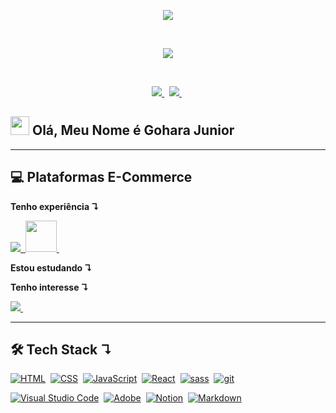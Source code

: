 <!-- Gif Logo -->
<p align="center">
  <a href="">
    <img src="https://user-images.githubusercontent.com/57417305/87222610-74eeec00-c34b-11ea-9803-00736d9ac97a.gif">
  </a>
</p>
  &nbsp;
<!-- Gif Traço -->
<p align="center">
    <img src="https://user-images.githubusercontent.com/57417305/81239377-13bd3c00-8fdb-11ea-9567-30a27becb1bf.gif">
</p>

  &nbsp;
<p align="center">
  <!-- Badge - LinkedIn -->
  <a href="https://www.linkedin.com/in/goharajunior/">
    <img src="https://img.shields.io/badge/-Gohara Junior-blue?style=flat-square&logo=Linkedin&logoColor=white&link=https://www.linkedin.com/in/goharajunior/">
  </a>
  &nbsp;
  <!-- Badge - Twitter -->
  <a href="https://twitter.com/goharadev">
    <img src="https://img.shields.io/badge/-Twitter-1ca0f1?style=flat-square&labelColor=1ca0f1&logo=twitter&logoColor=white&link=https://twitter.com/goharadev">
  </a>
   &nbsp;
</p>

<!-- Apresentação -->
## <img src="./icons-readme/hello.gif" width="30px" height="30px"> Olá, Meu Nome é Gohara Junior
  
---
## 💻 <strong>Plataformas E-Commerce</strong>
  
**Tenho experiência ↴**
<p align="left">
  <!-- TRAY Icon -->
    <a href="https://www.traycorp.com.br/" target="_blank">
    <img src="./icons-readme/tray.png">&nbsp;
  </a>
  <a href="https://www.traycorp.com.br/" target="_blank">
    <img src="./icons-readme/selo-tray-2.png" width="50px">&nbsp;
  </a>
</p>

<p align="left">
  <!-- TRAY Icon -->

</p>
  
**Estou estudando ↴**


**Tenho interesse ↴**
<p align="left">
  <!-- TRAY Icon -->
  <a href="https://www.traycorp.com.br/" target="_blank">
    <img src="./icons-readme/vtex.png">&nbsp;
  </a>
</p>

---

## 🛠 <strong>Tech Stack ↴</strong>
<p align="left">
  <a href="#"><img alt="HTML" src="https://img.shields.io/badge/HTML-E34F26.svg?logo=html5&logoColor=white"></a>&nbsp;
  <a href="#"><img alt="CSS" src="https://img.shields.io/badge/CSS-1572B6.svg?logo=css3&logoColor=white"></a>&nbsp;
  <a href="#"><img alt="JavaScript" src="https://img.shields.io/badge/JavaScript-F7DF1E.svg?logo=javascript&logoColor=black"></a>&nbsp;
  <a href="#"><img alt="React" src="https://img.shields.io/badge/React-20232a.svg?logo=react&logoColor=%2361DAFB"></a>&nbsp;
  <a href="#"><img alt="sass" src="https://img.shields.io/badge/Sass-hotpink.svg?logo=SASS&logoColor=white"></a>&nbsp;
  <a href="#"><img alt="git" src="https://img.shields.io/badge/Git-F05033.svg?logo=git&logoColor=white"></a>&nbsp;
</p>

<p align="left">
  <a href="#"><img alt="Visual Studio Code" src="https://img.shields.io/badge/-Visual%20Studio%20Code-05122A?style=flat&logo=visual-studio-code&logoColor=007ACC"></a>&nbsp;
  <a href="#"><img alt="Adobe" src="https://img.shields.io/badge/Adobe-FF0000.svg?logo=adobe&logoColor=white"></a>&nbsp;
  <a href="#"><img alt="Notion" src="https://img.shields.io/badge/Notion-010101.svg?logo=notion&logoColor=white"></a>&nbsp;
  <a href="#"><img alt="Markdown" src="https://img.shields.io/badge/Markdown-000000.svg?logo=markdown&logoColor=white"></a>&nbsp;
</p>

